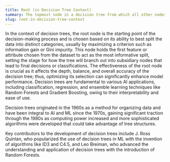 ```yaml
---
title: Root (in Decision Tree Context)
summary: The topmost node in a decision tree from which all other nodes stem, representing the initial point of decision-making in the model.
slug: root-in-decision-tree-context
---
```


In the context of decision trees, the root node is the starting point of the decision-making process and is chosen based on its ability to best split the data into distinct categories, usually by maximizing a criterion such as information gain or Gini impurity. This node holds the first feature or attribute chosen from the dataset to act as the most informative split, setting the stage for how the tree will branch out into subsidiary nodes that lead to final decisions or classifications. The effectiveness of the root node is crucial as it affects the depth, balance, and overall accuracy of the decision tree; thus, optimizing its selection can significantly enhance model performance. Decision trees are fundamental to various AI applications, including classification, regression, and ensemble learning techniques like Random Forests and Gradient Boosting, owing to their interpretability and ease of use.

Decision trees originated in the 1960s as a method for organizing data and have been integral to AI and ML since the 1970s, gaining significant traction through the 1980s as computing power increased and more sophisticated algorithms were developed that could take advantage of tree structures.

Key contributors to the development of decision trees include J. Ross Quinlan, who popularized the use of decision trees in ML with the invention of algorithms like ID3 and C4.5, and Leo Breiman, who advanced the understanding and application of decision trees with the introduction of Random Forests.
